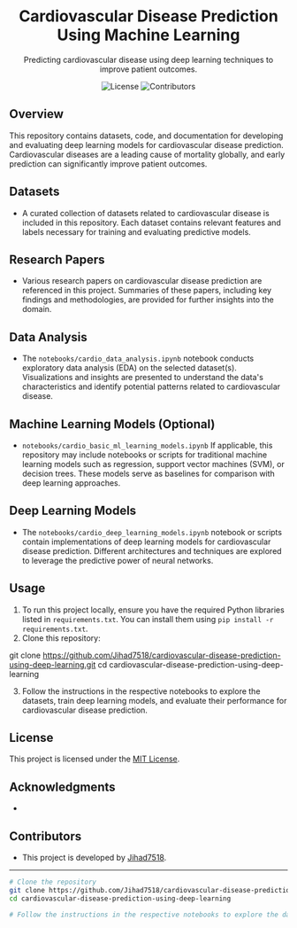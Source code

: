 <!-- Project Title -->
<h1 align="center">Cardiovascular Disease Prediction Using Machine Learning</h1>

<!-- Project Description -->
<p align="center">Predicting cardiovascular disease using deep learning techniques to improve patient outcomes.</p>

<!-- Project Badges -->
<p align="center">
  <img src="https://img.shields.io/github/license/Jihad7518/cardiovascular-disease-prediction-using-deep-learning" alt="License">
  <img src="https://img.shields.io/github/contributors/Jihad7518/cardiovascular-disease-prediction-using-deep-learning" alt="Contributors">
</p>

<!-- Project Overview -->
## Overview
This repository contains datasets, code, and documentation for developing and evaluating deep learning models for cardiovascular disease prediction. Cardiovascular diseases are a leading cause of mortality globally, and early prediction can significantly improve patient outcomes.

<!-- Datasets -->
## Datasets
- A curated collection of datasets related to cardiovascular disease is included in this repository. Each dataset contains relevant features and labels necessary for training and evaluating predictive models.

<!-- Research Papers -->
## Research Papers
- Various research papers on cardiovascular disease prediction are referenced in this project. Summaries of these papers, including key findings and methodologies, are provided for further insights into the domain.

<!-- Data Analysis -->
## Data Analysis
- The `notebooks/cardio_data_analysis.ipynb` notebook conducts exploratory data analysis (EDA) on the selected dataset(s). Visualizations and insights are presented to understand the data's characteristics and identify potential patterns related to cardiovascular disease.

<!-- Machine Learning Models -->
## Machine Learning Models (Optional)
- `notebooks/cardio_basic_ml_learning_models.ipynb` If applicable, this repository may include notebooks or scripts for traditional machine learning models such as regression, support vector machines (SVM), or decision trees. These models serve as baselines for comparison with deep learning approaches.

<!-- Deep Learning Models -->
## Deep Learning Models
- The `notebooks/cardio_deep_learning_models.ipynb` notebook or scripts contain implementations of deep learning models for cardiovascular disease prediction. Different architectures and techniques are explored to leverage the predictive power of neural networks.

<!-- Usage -->
## Usage
1. To run this project locally, ensure you have the required Python libraries listed in `requirements.txt`. You can install them using `pip install -r requirements.txt`.
2. Clone this repository:

git clone https://github.com/Jihad7518/cardiovascular-disease-prediction-using-deep-learning.git
cd cardiovascular-disease-prediction-using-deep-learning

3. Follow the instructions in the respective notebooks to explore the datasets, train deep learning models, and evaluate their performance for cardiovascular disease prediction.

## License
This project is licensed under the [MIT License](LICENSE).

## Acknowledgments
- 

## Contributors
- This project is developed by [Jihad7518](https://github.com/Jihad7518).

---

```bash
# Clone the repository
git clone https://github.com/Jihad7518/cardiovascular-disease-prediction-using-deep-learning.git
cd cardiovascular-disease-prediction-using-deep-learning

# Follow the instructions in the respective notebooks to explore the datasets, train deep learning models, and evaluate their performance for cardiovascular disease prediction.
